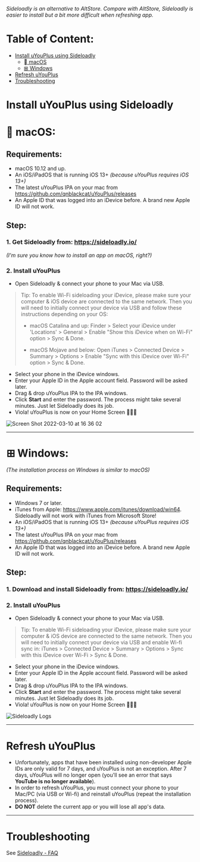 _Sideloadly is an alternative to AltStore. Compare with AltStore, Sideloadly is easier to install but a bit more difficult when refreshing app._

# Table of Content:
* [Install uYouPlus using Sideloadly](#install-uyouplus-using-sideloadly)
   * [ macOS](#-macos)
   * [⊞ Windows](#-windows)
* [Refresh uYouPlus](#refresh-uyouplus)
* [Troubleshooting](#troubleshooting)

# Install uYouPlus using Sideloadly
#  macOS:
## Requirements:
- macOS 10.12 and up.
- An iOS/iPadOS that is running iOS 13+ _(because uYouPlus requires iOS 13+)_
- The latest uYouPlus IPA on your mac from https://github.com/qnblackcat/uYouPlus/releases
- An Apple ID that was logged into an iDevice before. A brand new Apple ID will not work.

## Step:
### 1. Get Sideloadly from: https://sideloadly.io/

_(I'm sure you know how to install an app on macOS, right?)_

### 2. Install uYouPlus
- Open Sideloadly & connect your phone to your Mac via USB.
> Tip: To enable Wi-Fi sideloading your iDevice, please make sure your computer & iOS device are connected to the same network. Then you will need to initially connect your device via USB and follow these instructions depending on your OS:
> - macOS Catalina and up: Finder > Select your iDevice under 'Locations' > General > Enable "Show this iDevice when on Wi-Fi" option > Sync & Done.
> 
> - macOS Mojave and below: Open iTunes > Connected Device > Summary > Options > Enable "Sync with this iDevice over Wi-Fi" option > Sync & Done.
- Select your phone in the iDevice windows.
- Enter your Apple ID in the Apple account field. Password will be asked later.
- Drag & drop uYouPlus IPA to the IPA windows.
- Click **Start** and enter the password. The process might take several minutes. Just let Sideloadly does its job.
- Viola! uYouPlus is now on your Home Screen 🎉🎉🎉

![Screen Shot 2022-03-10 at 16 36 02](https://user-images.githubusercontent.com/52943116/157633815-85df567e-a99c-4e25-92b6-89e149b0062b.png)

***
# ⊞ Windows:

_(The installation process on Windows is similar to macOS)_
## Requirements:
- Windows 7 or later.
- iTunes from Apple: https://www.apple.com/itunes/download/win64. Sideloadly will not work with iTunes from Microsoft Store!
- An iOS/iPadOS that is running iOS 13+ _(because uYouPlus requires iOS 13+)_
- The latest uYouPlus IPA on your mac from https://github.com/qnblackcat/uYouPlus/releases
- An Apple ID that was logged into an iDevice before. A brand new Apple ID will not work.

## Step:
### 1. Download and install Sideloadly from: https://sideloadly.io/

### 2. Install uYouPlus
- Open Sideloadly & connect your phone to your Mac via USB.
> Tip: To enable Wi-Fi sideloading your iDevice, please make sure your computer & iOS device are connected to the same network. Then you will need to initially connect your device via USB and enable Wi-fi sync in: iTunes > Connected Device > Summary > Options > Sync with this iDevice over Wi-Fi > Sync & Done.
- Select your phone in the iDevice windows.
- Enter your Apple ID in the Apple account field. Password will be asked later.
- Drag & drop uYouPlus IPA to the IPA windows.
- Click **Start** and enter the password. The process might take several minutes. Just let Sideloadly does its job.
- Viola! uYouPlus is now on your Home Screen 🎉🎉🎉

![Sideloadly Logs](https://user-images.githubusercontent.com/52943116/157637219-0dead48a-ce45-47ec-8aea-4fa506b10784.png)

***
# Refresh uYouPlus
- Unfortunately, apps that have been installed using non-developer Apple IDs are only valid for 7 days, and uYouPlus is not an exception. After 7 days, uYouPlus will no longer open (you'll see an error that says **YouTube is no longer available**).
- In order to refresh uYouPlus, you must connect your phone to your Mac/PC (via USB or Wi-fi) and reinstall uYouPlus (repeat the installation process). 
- **DO NOT** delete the current app or you will lose all app's data. 

***
# Troubleshooting
See [Sideloadly - FAQ](https://sideloadly.io/#faq)
